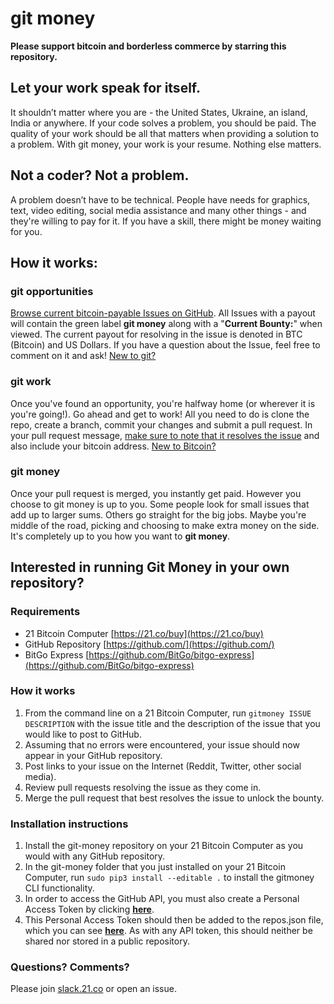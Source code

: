 # git money

**Please support bitcoin and borderless commerce by starring this repository.**

## Let your work speak for itself.

It shouldn’t matter where you are - the United States, Ukraine, an island, India
or anywhere. If your code solves a problem, you should be paid. The quality of
your work should be all that matters when providing a solution to a problem.
With git money, your work is your resume. Nothing else matters.

## Not a coder? Not a problem.

A problem doesn’t have to be technical. People have needs for graphics, text,
video editing, social media assistance and many other things - and they're
willing to pay for it. If you have a skill, there might be money waiting for
you.

## How it works:

### git opportunities

[Browse current bitcoin-payable Issues on GitHub](https://github.com/21hackers/git-money/issues?q=is%3Aissue+is%3Aopen+label%3A%22git+money%22).
All Issues with a payout will contain the green label **git money** along with a
"**Current Bounty:**" when viewed. The current payout for resolving in the issue
is denoted in BTC (Bitcoin) and US Dollars. If you have a question about the
Issue, feel free to comment on it and ask! [New to
git?](https://guides.github.com/activities/hello-world/)

### git work

Once you've found an opportunity, you're halfway home (or wherever it is you're
going!). Go ahead and get to work! All you need to do is clone the repo, create
a branch, commit your changes and submit a pull request. In your pull request
message, [make sure to note that it resolves the
issue](https://github.com/blog/1506-closing-issues-via-pull-requests)  and also include your
bitcoin address. [New to Bitcoin?](https://bitcoin.org/en/bitcoin-for-individuals)

### git money

Once your pull request is merged, you instantly get paid. However you choose to
git money is up to you. Some people look for small issues that add up to larger
sums. Others go straight for the big jobs. Maybe you're middle of the road,
picking and choosing to make extra money on the side. It's completely up to you
how you want to **git money**.

## Interested in running Git Money in your own repository?

### Requirements
- 21 Bitcoin Computer [https://21.co/buy](https://21.co/buy)
- GitHub Repository [https://github.com/](https://github.com/)
- BitGo Express [https://github.com/BitGo/bitgo-express](https://github.com/BitGo/bitgo-express)

### How it works
1. From the command line on a 21 Bitcoin Computer, run `gitmoney ISSUE DESCRIPTION` with the issue title and the description of the issue that you would like to post to GitHub.
2. Assuming that no errors were encountered, your issue should now appear in your GitHub repository.
3. Post links to your issue on the Internet (Reddit, Twitter, other social media).
4. Review pull requests resolving the issue as they come in.
5. Merge the pull request that best resolves the issue to unlock the bounty.

### Installation instructions
1. Install the git-money repository on your 21 Bitcoin Computer as you would with any GitHub repository.
2. In the git-money folder that you just installed on your 21 Bitcoin Computer, run `sudo pip3 install --editable .` to install the gitmoney CLI functionality.
3. In order to access the GitHub API, you must also create a Personal Access Token by clicking **[here](https://github.com/settings/tokens)**.
4. This Personal Access Token should then be added to the repos.json file, which you can see **[here](https://github.com/davemc84/git-money/blob/master/config/repos.json)**. As with any API token, this should neither be shared nor stored in a public repository.

### Questions? Comments?

Please join [slack.21.co](https://slack.21.co/) or open an issue.

